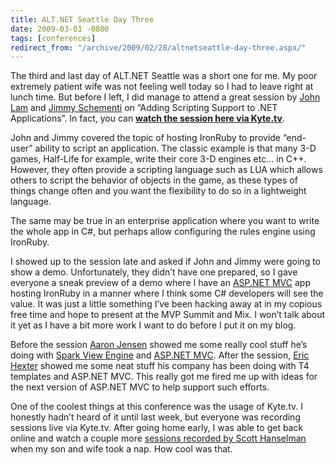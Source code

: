 ```yaml
---
title: ALT.NET Seattle Day Three
date: 2009-03-01 -0800
tags: [conferences]
redirect_from: "/archive/2009/02/28/altnetseattle-day-three.aspx/"
---
```


The third and last day of ALT.NET Seattle was a short one for me. My
poor extremely patient wife was not feeling well today so I had to leave
right at lunch time. But before I left, I did manage to attend a great
session by [John Lam](http://www.iunknown.com/ "John Lam's Blog") and
[Jimmy Schementi](http://blog.jimmy.schementi.com/ "Jimmy Schementi") on
“Adding Scripting Support to .NET Applications”. In fact, you can
[**watch the session here via
Kyte.tv**](http://www.kyte.tv/benscheirman#uri=channels/240265/361716 "Kyte.tv").

John and Jimmy covered the topic of hosting IronRuby to provide
“end-user” ability to script an application. The classic example is that
many 3-D games, Half-Life for example, write their core 3-D engines etc…
in C++. However, they often provide a scripting language such as LUA
which allows others to script the behavior of objects in the game, as
these types of things change often and you want the flexibility to do so
in a lightweight language.

The same may be true in an enterprise application where you want to
write the whole app in C#, but perhaps allow configuring the rules
engine using IronRuby.

I showed up to the session late and asked if John and Jimmy were going
to show a demo. Unfortunately, they didn’t have one prepared, so I gave
everyone a sneak preview of a demo where I have an [ASP.NET
MVC](http://asp.net/mvc "ASP.NET Website") app hosting IronRuby in a
manner where I think some C# developers will see the value. It was just
a little something I’ve been hacking away at in my copious free time and
hope to present at the MVP Summit and Mix. I won’t talk about it yet as
I have a bit more work I want to do before I put it on my blog.

Before the session [Aaron
Jensen](http://aaron.codebetter.com/ "Aaron Jensen") showed me some
really cool stuff he’s doing with [Spark View
Engine](http://dev.dejardin.org/ "Spark") and [ASP.NET
MVC](http://asp.net/mvc "ASP.NET Website"). After the session, [Eric
Hexter](http://geekswithblogs.net/hex/Default.aspx "Eric Hexter") showed
me some neat stuff his company has been doing with T4 templates and
ASP.NET MVC. This really got me fired me up with ideas for the next
version of ASP.NET MVC to help support such efforts.

One of the coolest things at this conference was the usage of Kyte.tv. I
honestly hadn’t heard of it until last week, but everyone was recording
sessions live via Kyte.tv. After going home early, I was able to get
back online and watch a couple more [sessions recorded by Scott
Hanselman](http://www.kyte.tv/shanselman "Kyte.tv Hanselman") when my
son and wife took a nap. How cool was that.

